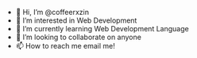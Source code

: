 - 👋 Hi, I’m @coffeerxzin
- 👀 I’m interested in Web Development
- 🌱 I’m currently learning Web Development Language
- 💞️ I’m looking to collaborate on anyone
- 📫 How to reach me email me!

<!---
coffeerxzin/coffeerxzin is a ✨ special ✨ repository because its `README.md` (this file) appears on your GitHub profile.
You can click the Preview link to take a look at your changes.
--->
